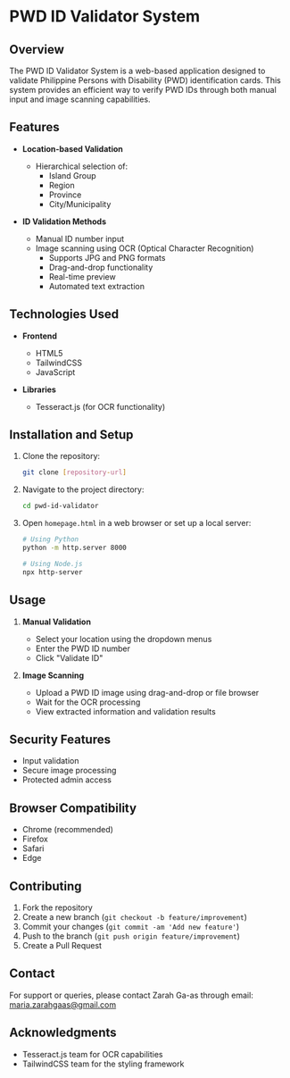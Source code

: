 # PWD ID Validator System

## Overview
The PWD ID Validator System is a web-based application designed to validate Philippine Persons with Disability (PWD) identification cards. This system provides an efficient way to verify PWD IDs through both manual input and image scanning capabilities.

## Features
- **Location-based Validation**
  - Hierarchical selection of:
    - Island Group
    - Region
    - Province
    - City/Municipality

- **ID Validation Methods**
  - Manual ID number input
  - Image scanning using OCR (Optical Character Recognition)
    - Supports JPG and PNG formats
    - Drag-and-drop functionality
    - Real-time preview
    - Automated text extraction

## Technologies Used
- **Frontend**
  - HTML5
  - TailwindCSS
  - JavaScript

- **Libraries**
  - Tesseract.js (for OCR functionality)

## Installation and Setup
1. Clone the repository:
   ```bash
   git clone [repository-url]
   ```

2. Navigate to the project directory:
   ```bash
   cd pwd-id-validator
   ```

3. Open `homepage.html` in a web browser or set up a local server:
   ```bash
   # Using Python
   python -m http.server 8000
   
   # Using Node.js
   npx http-server
   ```

## Usage
1. **Manual Validation**
   - Select your location using the dropdown menus
   - Enter the PWD ID number
   - Click "Validate ID"

2. **Image Scanning**
   - Upload a PWD ID image using drag-and-drop or file browser
   - Wait for the OCR processing
   - View extracted information and validation results

## Security Features
- Input validation
- Secure image processing
- Protected admin access

## Browser Compatibility
- Chrome (recommended)
- Firefox
- Safari
- Edge

## Contributing
1. Fork the repository
2. Create a new branch (`git checkout -b feature/improvement`)
3. Commit your changes (`git commit -am 'Add new feature'`)
4. Push to the branch (`git push origin feature/improvement`)
5. Create a Pull Request

## Contact
For support or queries, please contact Zarah Ga-as through email: maria.zarahgaas@gmail.com 

## Acknowledgments
- Tesseract.js team for OCR capabilities
- TailwindCSS team for the styling framework
